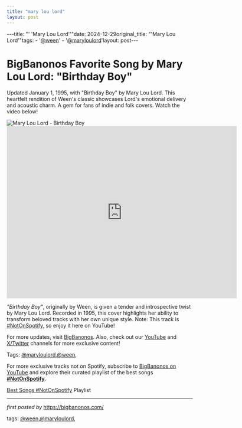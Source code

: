 ```yaml
---
title: "mary lou lord"
layout: post
---
```

---title: "' 'Mary Lou Lord''"date: 2024-12-29original_title: "'Mary Lou Lord'"tags:  - '[@ween](/tags/ween/)'  - '[@maryloulord](/tags/maryloulord/)'layout: post---<!-- Title of the Post --><h1 >BigBanonos Favorite Song by Mary Lou Lord: "Birthday Boy"</h1> <!-- Introductory Text --><p >Updated January 1, 1995, with "Birthday Boy" by Mary Lou Lord. This heartfelt rendition of Ween's classic showcases Lord's emotional delivery and acoustic charm. A gem for fans of indie and folk covers. Watch the video below!</p> <!-- Featured Image --><div > <img src="https://i.scdn.co/image/b212bcaf3e88235126efb31216b3e1d7d52908d0" alt="Mary Lou Lord - Birthday Boy" /></div> <!-- YouTube Video Embed --><div > <iframe width="623" height="467" src="https://www.youtube.com/embed/WY_sA25YyFU" title="Elliott Smith & Mary Lou Lord - Birthday Boy (Ween Cover)" frameborder="0" allow="accelerometer; autoplay; clipboard-write; encrypted-media; gyroscope; picture-in-picture; web-share" referrerpolicy="strict-origin-when-cross-origin" allowfullscreen></iframe></div> <!-- Song Information --><div > <p><em>"Birthday Boy"</em>, originally by Ween, is given a tender and introspective twist by Mary Lou Lord. Recorded in 1995, this cover highlights her ability to transform beloved tracks with her own unique style. Note: This track is [#NotOnSpotify](/tags/NotOnSpotify/), so enjoy it here on YouTube!</p></div> <!-- Footer Links --><div > <p>For more updates, visit <a href="https://bigbanonos.com/" target="_blank">BigBanonos</a>. Also, check out our <a href="https://www.youtube.com/[@BigBanonos](/tags/BigBanonos/)" target="_blank">YouTube</a> and <a href="https://x.com/bigbanonos" target="_blank">X/Twitter</a> channels for more exclusive content!</p></div> <!-- Tags --><p >Tags: [@maryloulord](/tags/maryloulord/),[@ween](/tags/ween/),</p><!--Subscribe and Playlist Links--><div>    <p>For more exclusive tracks not on Spotify, subscribe to <a href="https://www.youtube.com/[@BigBanonos](/tags/BigBanonos/)" target="_blank">BigBanonos on YouTube</a> and explore their curated playlist of the best songs <strong>[#NotOnSpotify](/tags/NotOnSpotify/)</strong>.</p>    <p><a href="https://www.youtube.com/playlist?list=PLtuNtuTatqI0kFahUCbtbfenC_ET5O_tr" target="_blank">Best Songs [#NotOnSpotify](/tags/NotOnSpotify/) Playlist<br /></a></p></div><hr /><p><em>first posted by</em> <a href="https://bigbanonos.com/" rel="noopener" target="_new">https://bigbanonos.com/</a></p><p>tags: [@ween](/tags/ween/),[@maryloulord](/tags/maryloulord/),</p>